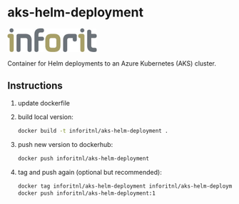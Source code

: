 # aks-helm-deployment

[![logo](./inforit-logo.jpg)](https://inforit.nl)

Container for Helm deployments to an Azure Kubernetes (AKS) cluster.

## Instructions

1. update dockerfile
2. build local version:

    ```sh
    docker build -t inforitnl/aks-helm-deployment .
    ```

3. push new version to dockerhub:

    ```sh
    docker push inforitnl/aks-helm-deployment
    ```

4. tag and push again (optional but recommended):

    ```sh
    docker tag inforitnl/aks-helm-deployment inforitnl/aks-helm-deployment:1
    docker push inforitnl/aks-helm-deployment:1
    ```
